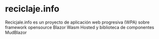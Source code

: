 # reciclaje.info
Recicjale.info es un proyecto de aplicación web progresiva (WPA) sobre framework opensource Blazor Wasm Hosted y biblioteca de componentes MudBlazor 
